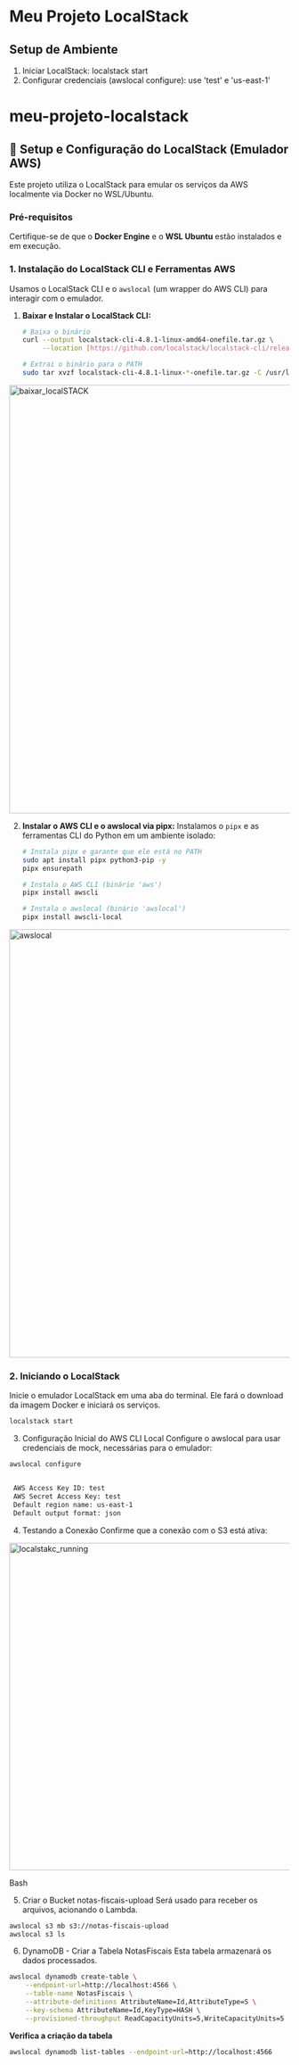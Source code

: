 # Meu Projeto LocalStack
## Setup de Ambiente
1. Iniciar LocalStack: localstack start
2. Configurar credenciais (awslocal configure): use 'test' e 'us-east-1'
# meu-projeto-localstack
## 🚀 Setup e Configuração do LocalStack (Emulador AWS)

Este projeto utiliza o LocalStack para emular os serviços da AWS localmente via Docker no WSL/Ubuntu.

### Pré-requisitos
Certifique-se de que o **Docker Engine** e o **WSL Ubuntu** estão instalados e em execução.

### 1. Instalação do LocalStack CLI e Ferramentas AWS
Usamos o LocalStack CLI e o `awslocal` (um wrapper do AWS CLI) para interagir com o emulador.

1.  **Baixar e Instalar o LocalStack CLI:**
    ```bash
    # Baixa o binário
    curl --output localstack-cli-4.8.1-linux-amd64-onefile.tar.gz \
         --location [https://github.com/localstack/localstack-cli/releases/download/v4.8.1/localstack-cli-4.8.1-linux-amd64-onefile.tar.gz](https://github.com/localstack/localstack-cli/releases/download/v4.8.1/localstack-cli-4.8.1-linux-amd64-onefile.tar.gz)

    # Extrai o binário para o PATH
    sudo tar xvzf localstack-cli-4.8.1-linux-*-onefile.tar.gz -C /usr/local/bin
    ```
<img width="1360" height="768" alt="baixar_localSTACK" src="https://github.com/user-attachments/assets/3f938a1e-8cfd-459c-8cf4-0e9959fcfa15" />

2.  **Instalar o AWS CLI e o awslocal via pipx:**
    Instalamos o `pipx` e as ferramentas CLI do Python em um ambiente isolado:
    ```bash
    # Instala pipx e garante que ele está no PATH
    sudo apt install pipx python3-pip -y
    pipx ensurepath 

    # Instala o AWS CLI (binário 'aws')
    pipx install awscli

    # Instala o awslocal (binário 'awslocal')
    pipx install awscli-local
    ```
<img width="1360" height="768" alt="awslocal" src="https://github.com/user-attachments/assets/9d21b5d6-585b-420d-ba61-6c8ae7ac8e3e" />

### 2. Iniciando o LocalStack

Inicie o emulador LocalStack em uma aba do terminal. Ele fará o download da imagem Docker e iniciará os serviços.

```bash
localstack start
```
3. Configuração Inicial do AWS CLI Local
Configure o awslocal para usar credenciais de mock, necessárias para o emulador:
```bash
awslocal configure


 AWS Access Key ID: test
 AWS Secret Access Key: test
 Default region name: us-east-1
 Default output format: json
```
4. Testando a Conexão
Confirme que a conexão com o S3 está ativa:
<img width="1328" height="587" alt="localstakc_running" src="https://github.com/user-attachments/assets/c49b8313-15b6-44bc-81e4-8cbdc325a93b" />

Bash

5. Criar o Bucket notas-fiscais-upload
Será usado para receber os arquivos, acionando o Lambda.

```bash
awslocal s3 mb s3://notas-fiscais-upload
awslocal s3 ls
```
6. DynamoDB - Criar a Tabela NotasFiscais
Esta tabela armazenará os dados processados.

```bash
awslocal dynamodb create-table \
    --endpoint-url=http://localhost:4566 \
    --table-name NotasFiscais \
    --attribute-definitions AttributeName=Id,AttributeType=S \
    --key-schema AttributeName=Id,KeyType=HASH \
    --provisioned-throughput ReadCapacityUnits=5,WriteCapacityUnits=5
```
**Verifica a criação da tabela**
```bash
awslocal dynamodb list-tables --endpoint-url=http://localhost:4566
```
